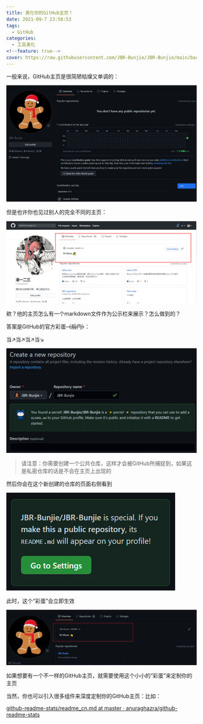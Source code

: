 ```yaml
---
title: 美化你的GitHub主页！
date: 2021-09-7 23:58:53
tags:
  - GitHub
categories:
  - 工具美化
<!--feature: true-->
cover: https://raw.githubusercontent.com/JBR-Bunjie/JBR-Bunjie/main/back.jpg
---
```

一般来说，GitHub主页是很简陋枯燥又单调的：

![image-20210907192522519](../images/image-20210907192522519.png)

但是也许你也见过别人的完全不同的主页：

![img](../images/blog20201003163321.png)

欸？他的主页怎么有一个markdown文件作为公示栏来展示？怎么做到的？

答案是GitHub的官方彩蛋~~（后门）~~：

当↗当↗当↗当↘

![image-20210907193059189](../images/image-20210907193059189.png)

> 请注意：你需要创建一个公共仓库，这样才会被GitHub所捕捉到，如果这是私密仓库的话是不会在主页上出现的

然后你会在这个新创建的仓库的页面右侧看到

![image-20210907193619068](../images/image-20210907193619068.png)

此时，这个“彩蛋”会立即生效

![image-20210907194151912](../images/image-20210907194151912.png)

如果想要有一个不一样的GitHub主页，就需要使用这个小小的“彩蛋”来定制你的主页



当然，你也可以引入很多组件来深度定制你的GitHub主页：比如：

[github-readme-stats/readme_cn.md at master · anuraghazra/github-readme-stats](https://github.com/anuraghazra/github-readme-stats/blob/master/docs/readme_cn.md)